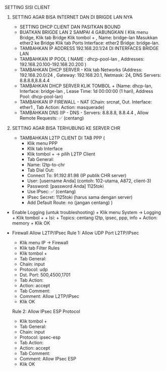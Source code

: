 SETTING SISI CLIENT 
1. SETTING AGAR BISA INTERNET DAN DI BRIGDE LAN NYA
   - SETTING DHCP CLIENT DAN PASITKAN BOUND
   - BUATKAN BRIGDE LAN 2 SAMPAI 4 GABUNGKAN ( Klik menu Bridge, Klik tab Bridge Klik tombol + , Name: bridge-lan Masukkan ether2 ke Bridge Klik tab Ports Interface: ether2 Bridge: bridge-lan.
   - TAMBAHKAN IP ADDRESS 192.168.20.1/24 DI INTERFACES BRIDGE LAN
   - TAMBAHKAN IP POOL ( NAME : dhcp-pool-lan , Addresses: 192.168.20.100-192.168.20.200 )
   - TAMBAHKAN DHCP SERVER - Klik tab Networks (Address: 192.168.20.0/24 , Gateway: 192.168.20.1, Netmask: 24, DNS Servers: 8.8.8.8,8.8.4.4
   - TAMBAHKAN DHCP SERVER KLIK TOMBOL + (Name: dhcp-lan, Interface: bridge-lan , Lease Time: 1d 00:00:00 (1 hari), Address Pool: dhcp-pool-lan)
   - TAMBAHKAN IP FIREWALL - NAT (Chain: srcnat, Out. Interface: ether1 , Tab Action: Action: masquerade)
   - TAMBAHKAN DNS (IP - DNS - Servers: 8.8.8.8, 8.8.4.4 , Allow Remote Requests: ✅ (centang)


2. SETTING AGAR BISA TERHUBUNG KE SERVER CHR 
   - TAMBAHKAN L2TP CLIENT DI TAB PPP (
        + Klik menu PPP
        + Klik tab Interface
        + Klik tombol + → pilih L2TP Client
        + Tab General:
        + Name: l2tp-to-chr        
        + Tab Dial Out:
        + Connect To: 91.192.81.98 (IP publik CHR server)
        + User: [username Anda] (contoh: 102-utama, A872, client-3)
        + Password: [password Anda] 1125toki
        + Use IPsec: ✅ (centang)
        + IPsec Secret: 1125toki (harus sama dengan server)
        + Add Default Route: no (jangan centang)
  )
  - Enable Logging (untuk troubleshooting)
        + Klik menu System → Logging
        + Klik tombol +
        + Isi:
        + Topics: centang l2tp, ipsec, ppp, info
        + Action: memory
        + Klik OK
    
  -  Firewall Allow L2TP/IPsec
        Rule 1: Allow UDP Port L2TP/IPsec
        + Klik menu IP → Firewall
        + Klik tab Filter Rules
        + Klik tombol +
        + Tab General:
        + Chain: input
        + Protocol: udp
        + Dst. Port: 500,4500,1701
        + Tab Action:
        + Action: accept
        + Tab Comment:
        + Comment: Allow L2TP/IPsec
        + Klik OK
          
        Rule 2: Allow IPsec ESP Protocol
        + Klik tombol +
        + Tab General:
        + Chain: input
        + Protocol: ipsec-esp
        + Tab Action:
        + Action: accept
        + Tab Comment:
        + Comment: Allow IPsec ESP
        + Klik OK

